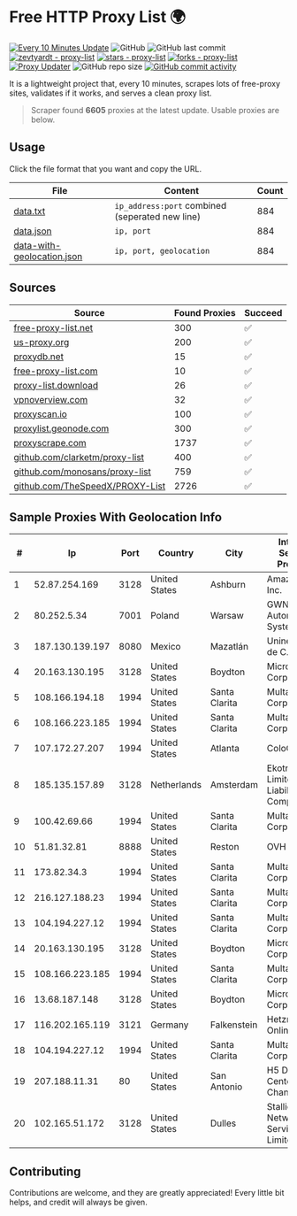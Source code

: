 
# Free HTTP Proxy List 🌍

[![Every 10 Minutes Update](https://github.com/mertguvencli/http-proxy-list/actions/workflows/main.yml/badge.svg?branch=main)](https://github.com/mertguvencli/http-proxy-list/actions/workflows/main.yml)
![GitHub](https://img.shields.io/github/license/mertguvencli/http-proxy-list)
![GitHub last commit](https://img.shields.io/github/last-commit/mertguvencli/http-proxy-list)
[![zevtyardt - proxy-list](https://img.shields.io/static/v1?label=zevtyardt&message=proxy-list&color=blue&logo=github)](https://github.com/zevtyardt/proxy-list "Go to GitHub repo")
[![stars - proxy-list](https://img.shields.io/github/stars/zevtyardt/proxy-list?style=social)](https://github.com/zevtyardt/proxy-list)
[![forks - proxy-list](https://img.shields.io/github/forks/zevtyardt/proxy-list?style=social)](https://github.com/zevtyardt/proxy-list)
[![Proxy Updater](https://github.com/zevtyardt/proxy-list/workflows/Proxy%20Updater/badge.svg)](https://github.com/zevtyardt/proxy-list/actions?query=workflow:"Proxy+Updater")
![GitHub repo size](https://img.shields.io/github/repo-size/zevtyardt/proxy-list)
[![GitHub commit activity](https://img.shields.io/github/commit-activity/m/zevtyardt/proxy-list?logo=commits)](https://github.com/zevtyardt/proxy-list/commits/main)

It is a lightweight project that, every 10 minutes, scrapes lots of free-proxy sites, validates if it works, and serves a clean proxy list.

> Scraper found **6605** proxies at the latest update. Usable proxies are below.

## Usage

Click the file format that you want and copy the URL.

|File|Content|Count|
|----|-------|-----|
|[data.txt](https://raw.githubusercontent.com/mertguvencli/http-proxy-list/main/proxy-list/data.txt)|`ip_address:port` combined (seperated new line)|884|
|[data.json](https://raw.githubusercontent.com/mertguvencli/http-proxy-list/main/proxy-list/data.json)|`ip, port`|884|
|[data-with-geolocation.json](https://raw.githubusercontent.com/mertguvencli/http-proxy-list/main/proxy-list/data-with-geolocation.json)|`ip, port, geolocation`|884|

## Sources

|Source|Found Proxies|Succeed|
|------|-------------|-------|
|[free-proxy-list.net](https://free-proxy-list.net)|300|✅|
|[us-proxy.org](https://www.us-proxy.org)|200|✅|
|[proxydb.net](http://proxydb.net)|15|✅|
|[free-proxy-list.com](https://free-proxy-list.com/?page=&port=&type%5B%5D=http&type%5B%5D=https&up_time=0&search=Search)|10|✅|
|[proxy-list.download](https://www.proxy-list.download/HTTP)|26|✅|
|[vpnoverview.com](https://vpnoverview.com/privacy/anonymous-browsing/free-proxy-servers)|32|✅|
|[proxyscan.io](https://www.proxyscan.io)|100|✅|
|[proxylist.geonode.com](https://proxylist.geonode.com/api/proxy-list?limit=300&page=1&sort_by=lastChecked&sort_type=desc&protocols=http,https)|300|✅|
|[proxyscrape.com](https://api.proxyscrape.com/v2/?request=displayproxies&protocol=http&timeout=10000&country=all&ssl=all&anonymity=all)|1737|✅|
|[github.com/clarketm/proxy-list](https://raw.githubusercontent.com/clarketm/proxy-list/master/proxy-list-raw.txt)|400|✅|
|[github.com/monosans/proxy-list](https://raw.githubusercontent.com/monosans/proxy-list/main/proxies/http.txt)|759|✅|
|[github.com/TheSpeedX/PROXY-List](https://raw.githubusercontent.com/TheSpeedX/PROXY-List/master/http.txt)|2726|✅|


## Sample Proxies With Geolocation Info

|#|Ip|Port|Country|City|Internet Service Provider|
|-|--|----|-------|----|-------------------------|
|1|52.87.254.169|3128|United States|Ashburn|Amazon.com, Inc.|
|2|80.252.5.34|7001|Poland|Warsaw|GWNET Autonomus System|
|3|187.130.139.197|8080|Mexico|Mazatlán|Uninet S.A. de C.V.|
|4|20.163.130.195|3128|United States|Boydton|Microsoft Corporation|
|5|108.166.194.18|1994|United States|Santa Clarita|Multacom Corporation|
|6|108.166.223.185|1994|United States|Santa Clarita|Multacom Corporation|
|7|107.172.27.207|1994|United States|Atlanta|ColoCrossing|
|8|185.135.157.89|3128|Netherlands|Amsterdam|Ekotrans Limited Liability Company|
|9|100.42.69.66|1994|United States|Santa Clarita|Multacom Corporation|
|10|51.81.32.81|8888|United States|Reston|OVH SAS|
|11|173.82.34.3|1994|United States|Santa Clarita|Multacom Corporation|
|12|216.127.188.23|1994|United States|Santa Clarita|Multacom Corporation|
|13|104.194.227.12|1994|United States|Santa Clarita|Multacom Corporation|
|14|20.163.130.195|3128|United States|Boydton|Microsoft Corporation|
|15|108.166.223.185|1994|United States|Santa Clarita|Multacom Corporation|
|16|13.68.187.148|3128|United States|Boydton|Microsoft Corporation|
|17|116.202.165.119|3121|Germany|Falkenstein|Hetzner Online GmbH|
|18|104.194.227.12|1994|United States|Santa Clarita|Multacom Corporation|
|19|207.188.11.31|80|United States|San Antonio|H5 Data Centers - Chandler LLC|
|20|102.165.51.172|3128|United States|Dulles|Stallion Network Services Limited|



## Contributing

Contributions are welcome, and they are greatly appreciated! Every
little bit helps, and credit will always be given.

